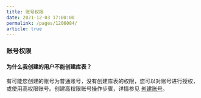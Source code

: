 ```yaml
---
title: 账号权限
date: 2021-12-03 17:00:00
permalink: /pages/1206084/
article: true
---
```


### 账号权限

#### 为什么我创建的用户不能创建库表？

有可能您创建的账号为普通账号，没有创建库表的权限，您可以对账号进行授权，或使用高权限账号。创建高权限账号操作步骤，详情参见 [创建账号](./../04.操作指南/04.账号管理/00.创建账号.md)。
